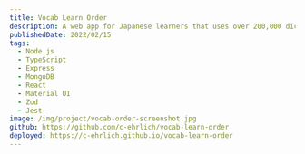 ```yaml
---
title: Vocab Learn Order
description: A web app for Japanese learners that uses over 200,000 dictionary entries and several frequency lists to give learners the optimal learn order for words that they encounter in their reading and listening. 20-50 daily users as of March 2022.
publishedDate: 2022/02/15
tags:
  - Node.js
  - TypeScript
  - Express
  - MongoDB
  - React
  - Material UI
  - Zod
  - Jest
image: /img/project/vocab-order-screenshot.jpg
github: https://github.com/c-ehrlich/vocab-learn-order
deployed: https://c-ehrlich.github.io/vocab-learn-order
---
```

